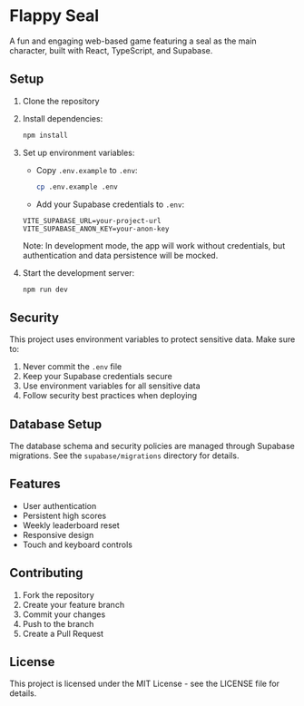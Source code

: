 # Flappy Seal

A fun and engaging web-based game featuring a seal as the main character, built with React, TypeScript, and Supabase.

## Setup

1. Clone the repository
2. Install dependencies:
   ```bash
   npm install
   ```

3. Set up environment variables:
   - Copy `.env.example` to `.env`:
     ```bash
     cp .env.example .env
     ```
   - Add your Supabase credentials to `.env`:
   ```env
   VITE_SUPABASE_URL=your-project-url
   VITE_SUPABASE_ANON_KEY=your-anon-key
   ```
   
   Note: In development mode, the app will work without credentials, but authentication
   and data persistence will be mocked.

4. Start the development server:
   ```bash
   npm run dev
   ```

## Security

This project uses environment variables to protect sensitive data. Make sure to:

1. Never commit the `.env` file
2. Keep your Supabase credentials secure
3. Use environment variables for all sensitive data
4. Follow security best practices when deploying

## Database Setup

The database schema and security policies are managed through Supabase migrations. See the `supabase/migrations` directory for details.

## Features

- User authentication
- Persistent high scores
- Weekly leaderboard reset
- Responsive design
- Touch and keyboard controls

## Contributing

1. Fork the repository
2. Create your feature branch
3. Commit your changes
4. Push to the branch
5. Create a Pull Request

## License

This project is licensed under the MIT License - see the LICENSE file for details.